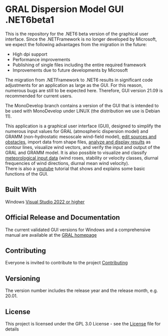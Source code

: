 # GRAL Dispersion Model GUI .NET6beta1<br>
This is the repository for the .NET6 beta version of the graphical user interface. Since the .NETFramework is no longer developed by Microsoft, we expect the following advantages from the migration in the future:
* High dpi support
* Performance improvements
* Publishing of single files including the entire required framework
* Improvements due to future developments by Microsoft<br>

The migration from .NETFramework to .NET6 results in significant code adjustments for an application as large as the GUI. For this reason, numerous bugs are still to be expected here. Therefore, GUI version 21.09 is recommended for current users.<br>

The MonoDevelop branch contains a version of the GUI that is intended to be used with MonoDevelop under LINUX (the distribution we use is Debian 11).<br>

This application is a graphical user interface (GUI), designed to simplify the numerous input values for GRAL (atmospheric dispersion model) and GRAMM (non-hydrostatic mesoscale wind-field model), [edit sources and obstacles](ReadMe/Items.md), import data from shape files, [analyze and display results](ReadMe/Maps.md) as contour lines, visualize wind vectors, and verify the input and output of the GRAL and GRAMM model. It is also possible to visualize and classify [meteorological input data](ReadMe/WindAnalysis.md) (wind roses, stability or velocity classes, diurnal frequencies of wind directions, diurnal mean wind velocity).<br>
There is also a [youtube](https://www.youtube.com/watch?v=vfEVl-j4P5s) tutorial that shows and explains some basic functions of the GUI.<br>

## Built With
Windows [Visual Studio 2022 or higher](https://visualstudio.microsoft.com/de/downloads/) <br>

## Official Release and Documentation
The current validated GUI versions for Windows and a comprehensive manual are available at the [GRAL homepage](http://lampz.tugraz.at/~gral/)

## Contributing
Everyone is invited to contribute to the project [Contributing](Contributing.md)
 
## Versioning
The version number includes the release year and the release month, e.g. 20.01.

## License
This project is licensed under the GPL 3.0 License - see the [License](License.md) file for details
